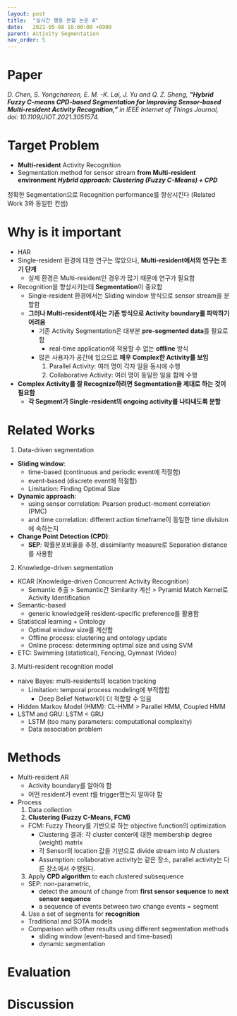 ```yaml
---
layout: post
title:  "실시간 행동 분할 논문 4"
date:   2021-05-08 16:00:00 +0900
parent: Activity Segmentation
nav_order: 5
---
```


# Paper
> 
*D. Chen, S. Yongchareon, E. M. -K. Lai, J. Yu and Q. Z. Sheng, **"Hybrid Fuzzy C-means CPD-based Segmentation for Improving Sensor-based Multi-resident Activity Recognition,"** in IEEE Internet of Things Journal, doi: 10.1109/JIOT.2021.3051574.*


# Target Problem
> 
* **Multi-resident** Activity Recognition
* Segmentation method for sensor stream **from Multi-resident environment**
***Hybrid approach: Clustering (Fuzzy C-Means) + CPD***
>
>>
정확한 Segmentation으로 Recognition performance를 향상시킨다 
(Related Work 3와 동일한 컨셉)

# Why is it important
>
* HAR
* Single-resident 환경에 대한 연구는 많았으나, **Multi-resident에서의 연구는 초기 단계**
  - 실제 환경은 Multi-resident인 경우가 많기 때문에 연구가 필요함
* Recognition을 향상시키는데 **Segmentation**이 중요함
  - Single-resident 환경에서는 Sliding window 방식으로 sensor stream을 분할함
  - **그러나 Multi-resident에서는 기존 방식으로 Activity boundary를 파악하기 어려움**
    - 기존 Activity Segmentation은 대부분 **pre-segmented data**를 필요로 함
      - real-time application에 적용할 수 없는 **offline** 방식
    - 많은 사용자가 공간에 있으므로 **매우 Complex한 Activity를 보임**
      1. Parallel Activity: 여러 명이 각자 일을 동시에 수행
      2. Collaborative Activity: 여러 명이 동일한 일을 함께 수행
* **Complex Activity를 잘 Recognize하려면 Segmentation을 제대로 하는 것이 필요함**
  - **각 Segment가 Single-resident의 ongoing activity를 나타내도록 분할**

# Related Works
>
1. Data-driven segmentation
>
>>
- **Sliding window**: 
  - time-based (continuous and periodic event에 적절함)
  - event-based (discrete event에 적절함)
  - Limitation: Finding Optimal Size
- **Dynamic approach**:
  - using sensor correlation: Pearson product-moment correlation (PMC)
  - and time correlation: different action timeframe이 동일한 time division에 속하는지
- **Change Point Detection (CPD)**:
  - **SEP**: 확률분포비율을 추정, dissimilarity measure로 Separation distance를 사용함
>
2. Knowledge-driven segmentation
>
>>
  - KCAR (Knowledge-driven Concurrent Activity Recognition)
    - Semantic 추출 > Semantic간 Similarity 계산 > Pyramid Match Kernel로 Activity Identification
  - Semantic-based
    - generic knowledge와 resident-specific preference를 활용함
  - Statistical learning + Ontology
    - Optimal window size를 계산함
    - Offline process: clustering and ontology update
    - Online process: determining optimal size and using SVM
  - ETC: Swimming (statistical), Fencing, Gymnast (Video)
>
3. Multi-resident recognition model
>
>>
* naive Bayes: multi-residents의 location tracking
  - Limitation: temporal process modeling에 부적합함
    - Deep Belief Network이 더 적합할 수 있음
* Hidden Markov Model (HMM): CL-HMM > Parallel HMM, Coupled HMM
* LSTM and GRU: LSTM < GRU
    - LSTM (too many parameters: computational complexity)
    - Data association problem


# Methods
>
* Multi-resident AR
  - Activity boundary를 알아야 함
  - 어떤 resident가 event *t*를 trigger했는지 알아야 함
* Process
  1. Data collection
  2. **Clustering (Fuzzy C-Means, FCM)**
    - FCM: Fuzzy Theory를 기반으로 하는 objective function의 optimization
      - Clustering 결과: 각 cluster center에 대한 membership degree (weight) matrix 
      - 각 Sensor의 location 값을 기반으로 divide stream into *N* clusters
      - Assumption: collaborative activity는 같은 장소, parallel activity는 다른 장소에서 수행된다.
  3. Apply **CPD algorithm** to each clustered subsequence
    - SEP: non-parametric, 
      - detect the amount of change from **first sensor sequence** to **next sensor sequence**
      - a sequence of events between two change events = segment
  4. Use a set of segments for **recognition**
    - Traditional and SOTA models
    - Comparison with other results using different segmentation methods
      - sliding window (event-based and time-based)
      - dynamic segmentation


# Evaluation
>
    

  
# Discussion
>